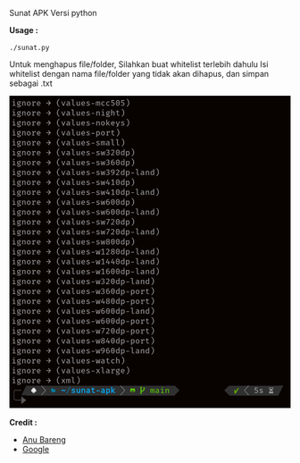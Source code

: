Sunat APK Versi python

**Usage :**
```
./sunat.py
```


Untuk menghapus file/folder, Silahkan buat whitelist terlebih dahulu
Isi whitelist dengan nama file/folder yang tidak akan dihapus, dan simpan sebagai .txt



![SS](https://github.com/donydaily/sunat-apk/blob/main/images/ScreenShot.png)




**Credit :**
+ [Anu Bareng](https://t.me/anubareng)
+ [Google](https://google.com/)